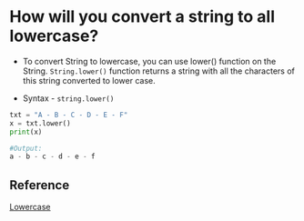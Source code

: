 # How will you convert a string to all lowercase?

* To convert String to lowercase, you can use lower() function on the String. `String.lower()` function returns a string with all the characters of this string converted to lower case.

* Syntax - `string.lower()`

```python
txt = "A - B - C - D - E - F"
x = txt.lower()
print(x) 

#Output:
a - b - c - d - e - f
```

## Reference

[Lowercase](https://pythonexamples.org/python-convert-string-to-lowercase/)
